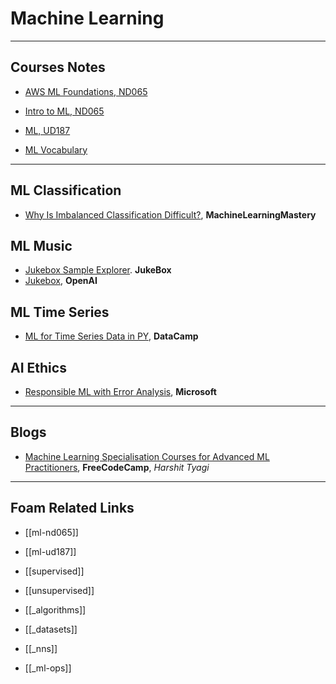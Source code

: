 # Machine Learning

---

## Courses Notes

- [AWS ML Foundations, ND065]()
- [Intro to ML, ND065]()
- [ML, UD187]()

- [ML Vocabulary]()

---

## ML Classification

- [Why Is Imbalanced Classification Difficult?](https://machinelearningmastery.com/imbalanced-classification-is-hard/), **MachineLearningMastery**

## ML Music

- [Jukebox Sample Explorer](https://jukebox.openai.com/?song=787948732). **JukeBox**
- [Jukebox](https://openai.com/blog/jukebox/), **OpenAI**

## ML Time Series

- [ML for Time Series Data in PY](https://www.datacamp.com/courses/machine-learning-for-time-series-data-in-python), **DataCamp**

## AI Ethics

- [Responsible ML with Error Analysis](https://techcommunity.microsoft.com/t5/azure-ai/responsible-machine-learning-with-error-analysis/ba-p/2141774), **Microsoft**

---

## Blogs

- [Machine Learning Specialisation Courses for Advanced ML Practitioners](https://www-freecodecamp-org.cdn.ampproject.org/c/s/www.freecodecamp.org/news/machine-learning-specialisation-courses-for-advanced-ml-practitioners/amp/), **FreeCodeCamp**, _Harshit Tyagi_

---

## Foam Related Links

- [[ml-nd065]]
- [[ml-ud187]]

- [[supervised]]
- [[unsupervised]]
- [[_algorithms]]

- [[_datasets]]

- [[_nns]]

- [[_ml-ops]]
